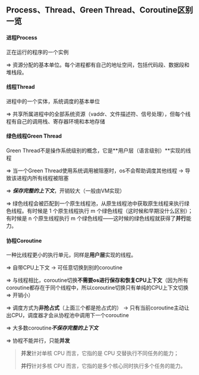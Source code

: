 ## Process、Thread、Green Thread、Coroutine区别一览



#### 进程Process

正在运行的程序的一个实例

=> 资源分配的基本单位。每个进程都有自己的地址空间，包括代码段、数据段和堆栈段。



#### 线程Thread

进程中的一个实体，系统调度的基本单位

=> 共享所属进程中的全部系统资源（vaddr、文件描述符、信号处理），但每个线程有自己的调用栈、寄存器环境和本地存储



#### 绿色线程Green Thread

Green Thread不是操作系统级别的概念，它是**用户层（语言级别）**实现的线程 

=> 当一个Green Thread使用系统调用被阻塞时，os不会帮助调度其他线程 -> 导致该进程内所有线程被阻塞

=> ***保存完整的上下文***，开销较大（一般由VM实现）

=> 绿色线程会被匹配到一个原生线程池，从原生线程池中获取原生线程来执行绿色线程。有时候是 1 个原生线程执行 m 个绿色线程（这时候和早期没什么区别）；有时候是 n 个原生线程执行 m 个绿色线程——这时候的绿色线程就获得了**并行**能力。



#### 协程Coroutine

一种比线程更小的执行单元，同样是**用户层**实现的线程。

=> 自带CPU上下文 -> 可任意切换到别的coroutine

=> 与线程相比，coroutine切换**不需要os进行保存和恢复CPU上下文**（因为所有coroutine都存在于同个线程中，所以coroutine切换只有单纯的CPU上下文切换 => 开销小）

=> 调度方式为**非抢占式**（上面三个都是抢占式的） -> 只有当前coroutine主动让出CPU，调度器才会从协程池中调用下一个coroutine

=> 大多数coroutine***不保存完整的上下文***

=> 协程不能并行，只能**并发**





> **并发**针对单核 CPU 而言，它指的是 CPU 交替执行不同任务的能力；
>
> **并行**针对多核 CPU 而言，它指的是多个核心同时执行多个任务的能力。

